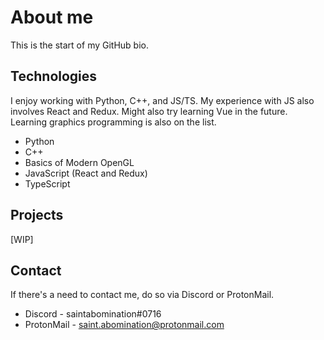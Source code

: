# About me

This is the start of my GitHub bio.

## Technologies

I enjoy working with Python, C++, and JS/TS. My experience with JS also involves React and Redux. Might also try learning Vue in the future. Learning graphics programming is also on the list.

* Python
* C++
* Basics of Modern OpenGL
* JavaScript (React and Redux)
* TypeScript

## Projects

[WIP]

## Contact

If there's a need to contact me, do so via Discord or ProtonMail.

* Discord - saintabomination#0716
* ProtonMail - saint.abomination@protonmail.com
